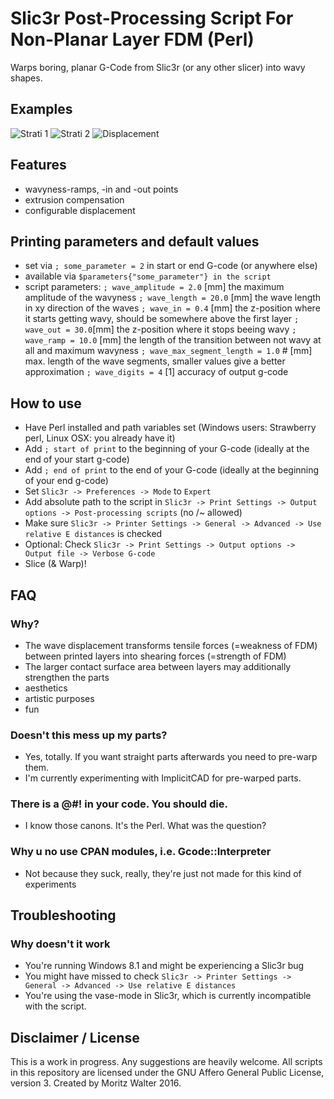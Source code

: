 # Slic3r Post-Processing Script For Non-Planar Layer FDM (Perl)
Warps boring, planar G-Code from Slic3r (or any other slicer) into wavy shapes.

## Examples

![Strati 1](https://github.com/makertum/non-planar-layer-fdm/raw/master/images/strati_1.png)
![Strati 2](https://github.com/makertum/non-planar-layer-fdm/raw/master/images/strati_2.png)
![Displacement](https://github.com/makertum/non-planar-layer-fdm/raw/master/images/displacement.png)

## Features
- wavyness-ramps, -in and -out points
- extrusion compensation
- configurable displacement

## Printing parameters and default values
- set via `; some_parameter = 2` in start or end G-code (or anywhere else)
- available via `$parameters{"some_parameter"} in the script`
- script parameters:
  `; wave_amplitude = 2.0` [mm] the maximum amplitude of the wavyness
  `; wave_length = 20.0` [mm] the wave length in xy direction of the waves
  `; wave_in = 0.4` [mm] the z-position where it starts getting wavy, should be somewhere above the first layer
  `; wave_out = 30.0`[mm] the z-position where it stops beeing wavy
  `; wave_ramp = 10.0` [mm] the length of the transition between not wavy at all and maximum wavyness
  `; wave_max_segment_length = 1.0` # [mm] max. length of the wave segments, smaller values give a better approximation
  `; wave_digits = 4` [1] accuracy of output g-code

## How to use
- Have Perl installed and path variables set (Windows users: Strawberry perl, Linux OSX: you already have it)
- Add `; start of print` to the beginning of your G-code (ideally at the end of your start g-code)
- Add `; end of print` to the end of your G-code (ideally at the beginning of your end g-code)
- Set `Slic3r -> Preferences -> Mode` to `Expert`
- Add absolute path to the script in `Slic3r -> Print Settings -> Output options -> Post-processing scripts` (no /~ allowed)
- Make sure `Slic3r -> Printer Settings -> General -> Advanced -> Use relative E distances` is checked
- Optional: Check `Slic3r -> Print Settings -> Output options -> Output file -> Verbose G-code`
- Slice (& Warp)!

## FAQ

### Why?
- The wave displacement transforms tensile forces (=weakness of FDM) between printed layers into shearing forces (=strength of FDM)
- The larger contact surface area between layers may additionally strengthen the parts
- aesthetics
- artistic purposes
- fun

### Doesn't this mess up my parts?
- Yes, totally. If you want straight parts afterwards you need to pre-warp them.
- I'm currently experimenting with ImplicitCAD for pre-warped parts.

### There is a @#! in your code. You should die.
- I know those canons. It's the Perl. What was the question?

### Why u no use CPAN modules, i.e. Gcode::Interpreter
- Not because they suck, really, they're just not made for this kind of experiments

## Troubleshooting

### Why doesn't it work
- You're running Windows 8.1 and might be experiencing a Slic3r bug
- You might have missed to check `Slic3r -> Printer Settings -> General -> Advanced -> Use relative E distances`
- You're using the vase-mode in Slic3r, which is currently incompatible with the script.

## Disclaimer / License
This is a work in progress. Any suggestions are heavily welcome. All scripts in this repository are licensed under the GNU Affero General Public License, version 3. Created by Moritz Walter 2016.